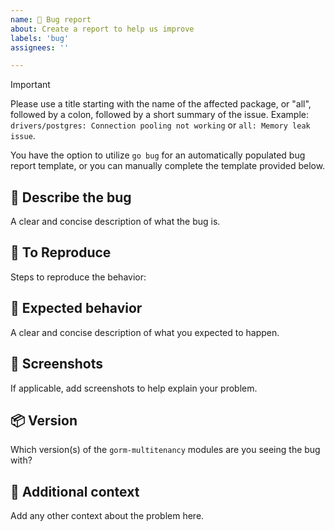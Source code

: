 ```yaml
---
name: 🐞 Bug report
about: Create a report to help us improve
labels: 'bug'
assignees: ''

---
```


> [!IMPORTANT]
> Please use a title starting with the name of the affected package, or "all", followed by a colon, followed by a short summary of the issue. Example: `drivers/postgres: Connection pooling not working` or `all: Memory leak issue`.

You have the option to utilize `go bug` for an automatically populated bug report template, or you can manually complete the template provided below.

## 📝 Describe the bug

A clear and concise description of what the bug is.

## 🔬 To Reproduce

Steps to reproduce the behavior:

## 🎯 Expected behavior

A clear and concise description of what you expected to happen.

## 📸 Screenshots

If applicable, add screenshots to help explain your problem.

## 📦 Version

Which version(s) of the `gorm-multitenancy` modules are you seeing the bug with?

## 🌄 Additional context

Add any other context about the problem here.